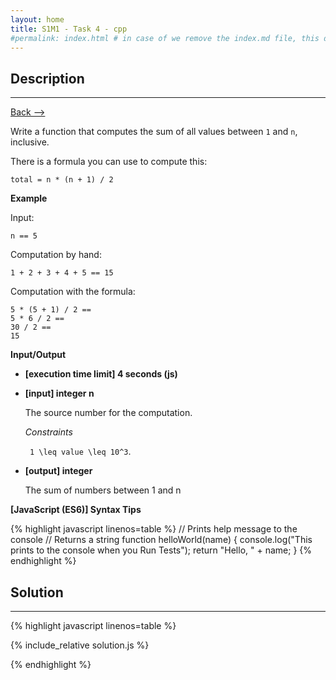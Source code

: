 ```yaml
---
layout: home
title: S1M1 - Task 4 - cpp
#permalink: index.html # in case of we remove the index.md file, this doc will be the index page
---
```


<div class="row">
<div class="columnStmt" markdown="1">

## Description
------

[Back --> ](../README.md)

Write a function that computes the sum of all values between `1` and `n`, inclusive.

There is a formula you can use to compute this:
```
total = n * (n + 1) / 2
```
**Example**

Input:
```
n == 5
````
Computation by hand:
```
1 + 2 + 3 + 4 + 5 == 15
```
Computation with the formula:
```
5 * (5 + 1) / 2 ==
5 * 6 / 2 ==
30 / 2 == 
15
```

**Input/Output**

* **[execution time limit] 4 seconds (js)**

* **[input] integer n**

    The source number for the computation.

    *Constraints*

    <code type='math/tex'> 1 \leq value \leq 10^3</code>.

* **[output] integer**

    The sum of numbers between 1 and n

**[JavaScript (ES6)] Syntax Tips**

{% highlight javascript linenos=table %}
// Prints help message to the console
// Returns a string
function helloWorld(name) {
    console.log("This prints to the console when you Run Tests");
    return "Hello, " + name;
}
{% endhighlight %}

</div>
<div class="columnSol" markdown="1">

## Solution
------

{% highlight javascript linenos=table %}

{% include_relative solution.js %}

{% endhighlight %}

</div>
</div>
